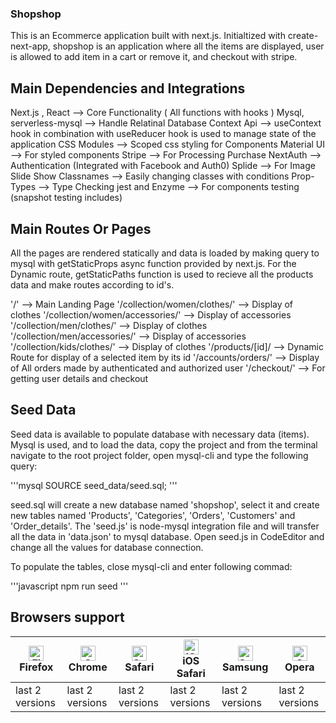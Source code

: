 ### Shopshop

This is an Ecommerce application built with next.js. Initialtized with create-next-app, shopshop is an application where all the items are displayed, user is allowed to add item in a cart or remove it, and checkout with stripe.

## Main Dependencies and Integrations

Next.js , React --> Core Functionality ( All functions with hooks )
Mysql, serverless-mysql --> Handle Relatinal Database
Context Api --> useContext hook in combination with useReducer hook is used to manage state of the application
CSS Modules --> Scoped css styling for Components
Material UI --> For styled components
Stripe --> For Processing Purchase
NextAuth --> Authentication (Integrated with Facebook and Auth0)
Splide --> For Image Slide Show
Classnames --> Easily changing classes with conditions
Prop-Types --> Type Checking
jest and Enzyme --> For components testing (snapshot testing includes)

## Main Routes Or Pages

All the pages are rendered statically and data is loaded by making query to mysql with getStaticProps async function provided by next.js. For the Dynamic route, getStaticPaths function is used to recieve all the products data and make routes according to id's.

'/' --> Main Landing Page
'/collection/women/clothes/' --> Display of clothes
'/collection/women/accessories/' --> Display of accessories
'/collection/men/clothes/' --> Display of clothes
'/collection/men/accessories/' --> Display of accessories
'/collection/kids/clothes/' --> Display of clothes
'/products/[id]/ --> Dynamic Route for display of a selected item by its id
'/accounts/orders/' --> Display of All orders made by authenticated and authorized user
'/checkout/' --> For getting user details and checkout

## Seed Data

Seed data is available to populate database with necessary data (items).
Mysql is used, and to load the data, copy the project and from the terminal navigate to the root project folder, open mysql-cli and type the following query:

'''mysql
SOURCE seed_data/seed.sql;
'''

seed.sql will create a new database named 'shopshop', select it and create new tables named 'Products', 'Categories', 'Orders', 'Customers' and 'Order_details'. The 'seed.js' is node-mysql integration file and will transfer all the data in 'data.json' to mysql database. Open seed.js in CodeEditor and change all the values for database connection.

To populate the tables, close mysql-cli and enter following commad:

'''javascript
npm run seed
'''

## Browsers support

| [<img src="https://raw.githubusercontent.com/alrra/browser-logos/master/src/firefox/firefox_48x48.png" alt="Firefox" width="24px" height="24px" />](http://godban.github.io/browsers-support-badges/)<br/>Firefox | [<img src="https://raw.githubusercontent.com/alrra/browser-logos/master/src/chrome/chrome_48x48.png" alt="Chrome" width="24px" height="24px" />](http://godban.github.io/browsers-support-badges/)<br/>Chrome | [<img src="https://raw.githubusercontent.com/alrra/browser-logos/master/src/safari/safari_48x48.png" alt="Safari" width="24px" height="24px" />](http://godban.github.io/browsers-support-badges/)<br/>Safari | [<img src="https://raw.githubusercontent.com/alrra/browser-logos/master/src/safari-ios/safari-ios_48x48.png" alt="iOS Safari" width="24px" height="24px" />](http://godban.github.io/browsers-support-badges/)<br/>iOS Safari | [<img src="https://raw.githubusercontent.com/alrra/browser-logos/master/src/samsung-internet/samsung-internet_48x48.png" alt="Samsung" width="24px" height="24px" />](http://godban.github.io/browsers-support-badges/)<br/>Samsung | [<img src="https://raw.githubusercontent.com/alrra/browser-logos/master/src/opera/opera_48x48.png" alt="Opera" width="24px" height="24px" />](http://godban.github.io/browsers-support-badges/)<br/>Opera |
| ----------------------------------------------------------------------------------------------------------------------------------------------------------------------------------------------------------------- | ------------------------------------------------------------------------------------------------------------------------------------------------------------------------------------------------------------- | ------------------------------------------------------------------------------------------------------------------------------------------------------------------------------------------------------------- | ----------------------------------------------------------------------------------------------------------------------------------------------------------------------------------------------------------------------------- | ----------------------------------------------------------------------------------------------------------------------------------------------------------------------------------------------------------------------------------- | --------------------------------------------------------------------------------------------------------------------------------------------------------------------------------------------------------- |
| last 2 versions                                                                                                                                                                                                   | last 2 versions                                                                                                                                                                                               | last 2 versions                                                                                                                                                                                               | last 2 versions                                                                                                                                                                                                               | last 2 versions                                                                                                                                                                                                                     | last 2 versions                                                                                                                                                                                           |
